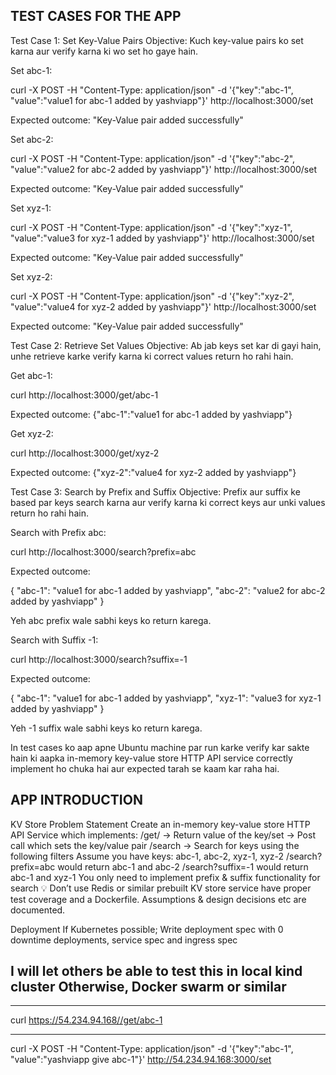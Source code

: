 ## TEST CASES FOR THE APP

Test Case 1: Set Key-Value Pairs
Objective: Kuch key-value pairs ko set karna aur verify karna ki wo set ho gaye hain.

Set abc-1:

curl -X POST -H "Content-Type: application/json" -d '{"key":"abc-1", "value":"value1 for abc-1 added by yashviapp"}' http://localhost:3000/set

Expected outcome: "Key-Value pair added successfully"

Set abc-2:

curl -X POST -H "Content-Type: application/json" -d '{"key":"abc-2", "value":"value2 for abc-2 added by yashviapp"}' http://localhost:3000/set

Expected outcome: "Key-Value pair added successfully"

Set xyz-1:

curl -X POST -H "Content-Type: application/json" -d '{"key":"xyz-1", "value":"value3 for xyz-1 added by yashviapp"}' http://localhost:3000/set

Expected outcome: "Key-Value pair added successfully"

Set xyz-2:

curl -X POST -H "Content-Type: application/json" -d '{"key":"xyz-2", "value":"value4 for xyz-2 added by yashviapp"}' http://localhost:3000/set

Expected outcome: "Key-Value pair added successfully"

Test Case 2: Retrieve Set Values
Objective: Ab jab keys set kar di gayi hain, unhe retrieve karke verify karna ki correct values return ho rahi hain.

Get abc-1:

curl http://localhost:3000/get/abc-1

Expected outcome: {"abc-1":"value1 for abc-1 added by yashviapp"}

Get xyz-2:

curl http://localhost:3000/get/xyz-2

Expected outcome: {"xyz-2":"value4 for xyz-2 added by yashviapp"}

Test Case 3: Search by Prefix and Suffix
Objective: Prefix aur suffix ke based par keys search karna aur verify karna ki correct keys aur unki values return ho rahi hain.

Search with Prefix abc:

curl http://localhost:3000/search?prefix=abc

Expected outcome:

{
  "abc-1": "value1 for abc-1 added by yashviapp",
  "abc-2": "value2 for abc-2 added by yashviapp"
}

Yeh abc prefix wale sabhi keys ko return karega.

Search with Suffix -1:

curl http://localhost:3000/search?suffix=-1

Expected outcome:

{
  "abc-1": "value1 for abc-1 added by yashviapp",
  "xyz-1": "value3 for xyz-1 added by yashviapp"
}

Yeh -1 suffix wale sabhi keys ko return karega.

In test cases ko aap apne Ubuntu machine par run karke verify kar sakte hain ki aapka in-memory key-value store HTTP API service correctly implement ho chuka hai aur expected tarah se kaam kar raha hai.



## APP INTRODUCTION
KV Store
Problem Statement
Create an in-memory key-value store HTTP API Service which implements: 
/get/<key> → Return value of the
key/set → Post call which sets the key/value pair
/search → Search for keys using the following filters 
Assume you have keys: abc-1, abc-2, xyz-1, xyz-2
/search?prefix=abc would return abc-1 and abc-2 
/search?suffix=-1 would return abc-1 and xyz-1
You only need to implement prefix & suffix functionality for search
💡 Don’t use Redis or similar prebuilt KV store
service have proper test coverage and a Dockerfile.
Assumptions & design decisions etc are documented.

Deployment
If Kubernetes possible;
Write deployment spec with 0 downtime deployments, service spec
and ingress spec

I will let others be able to test this in local kind cluster
Otherwise, Docker swarm or similar
----


-----
curl https://54.234.94.168//get/abc-1

----

curl -X POST -H "Content-Type: application/json" -d '{"key":"abc-1", "value":"yashviapp give abc-1"}' http://54.234.94.168:3000/set
